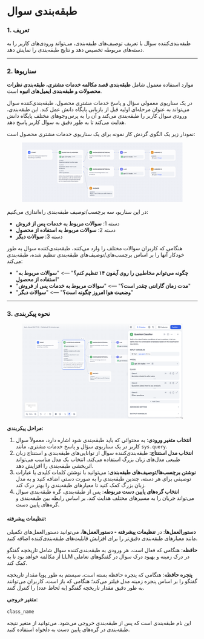 # طبقه‌بندی سوال

### 1. تعریف

طبقه‌بندی‌کننده سوال با تعریف توصیف‌های طبقه‌بندی، می‌تواند ورودی‌های کاربر را به دسته‌های مربوطه تخصیص دهد و نتایج طبقه‌بندی را نمایش دهد.

***

### 2. سناریو‌ها

موارد استفاده معمول شامل **طبقه‌بندی قصد مکالمه خدمات مشتری، طبقه‌بندی نظرات محصولات و طبقه‌بندی ایمیل‌های انبوه** است.

در یک سناریوی معمولی سؤال و پاسخ خدمات مشتری محصول، طبقه‌بندی‌کننده سوال می‌تواند به عنوان مرحله‌ای اولیه قبل از بازیابی پایگاه دانش عمل کند. این طبقه‌بندی، ورودی سوال کاربر را طبقه‌بندی می‌کند و آن را به پرس‌وجوهای مختلف پایگاه دانش هدایت می‌کند تا به طور دقیق به سوال کاربر پاسخ دهد.

نمودار زیر یک الگوی گردش کار نمونه برای یک سناریوی خدمات مشتری محصول است:

<figure><img src="../../../.gitbook/assets/question-classifier-scenarios.png" alt=""><figcaption></figcaption></figure>

در این سناریو، سه برچسب/توصیف طبقه‌بندی راه‌اندازی می‌کنیم:

* دسته 1: **سوالات مربوط به خدمات پس از فروش**
* دسته 2: **سوالات مربوط به استفاده از محصول**
* دسته 3: **سوالات دیگر**

هنگامی که کاربران سوالات مختلف را وارد می‌کنند، طبقه‌بندی‌کننده سوال به طور خودکار آنها را بر اساس برچسب‌های/توصیف‌های طبقه‌بندی تنظیم شده، طبقه‌بندی می‌کند:

* "**چگونه می‌توانم مخاطبین را روی آیفون ۱۴ تنظیم کنم؟**" —> "**سوالات مربوط به استفاده از محصول**"
* "**مدت زمان گارانتی چقدر است؟**" —> "**سوالات مربوط به خدمات پس از فروش**"
* "**وضعیت هوا امروز چگونه است؟**" —> "**سوالات دیگر**"

***

### 3. نحوه پیکربندی

<figure><img src="../../../.gitbook/assets/question-classifier-1.png" alt=""><figcaption></figcaption></figure>

**مراحل پیکربندی:**

1. **انتخاب متغیر ورودی**: به محتوائی که باید طبقه‌بندی شود اشاره دارد، معمولاً سوال کاربر در یک سناریوی سؤال و پاسخ خدمات مشتری، مانند `sys.query`.
2. **انتخاب مدل استنتاج**: طبقه‌بندی‌کننده سوال از توانایی‌های طبقه‌بندی و استنتاج زبان طبیعی مدل‌های زبان بزرگ استفاده می‌کند. انتخاب یک مدل مناسب می‌تواند اثربخشی طبقه‌بندی را افزایش دهد.
3. **نوشتن برچسب‌ها/توصیف‌های طبقه‌بندی**: می‌توانید با نوشتن کلمات کلیدی یا عبارات توصیفی برای هر دسته، چندین طبقه‌بندی را به صورت دستی اضافه کنید و به مدل زبان بزرگ کمک کنید تا معیارهای طبقه‌بندی را بهتر درک کند.
4. **انتخاب گره‌های پایین دست مربوطه**: پس از طبقه‌بندی، گره طبقه‌بندی سوال می‌تواند جریان را به مسیرهای مختلف هدایت کند، بر اساس رابطه بین طبقه‌بندی و گره‌های پایین دست.

#### تنظیمات پیشرفته:

**دستورالعمل‌ها**: در **تنظیمات پیشرفته - دستورالعمل‌ها**، می‌توانید دستورالعمل‌های تکمیلی مانند معیارهای طبقه‌بندی دقیق‌تر را برای افزایش قابلیت‌های طبقه‌بندی‌کننده اضافه کنید.

**حافظه**: هنگامی که فعال است، هر ورودی به طبقه‌بندی‌کننده سوال شامل تاریخچه گفتگو از مکالمه خواهد بود تا به LLM در درک زمینه و بهبود درک سوال در گفتگوهای تعاملی کمک کند.

**پنجره حافظه**: هنگامی که پنجره حافظه بسته است، سیستم به طور پویا مقدار تاریخچه گفتگو را بر اساس پنجره زمینه مدل فیلتر می‌کند؛ هنگامی که باز است، کاربران می‌توانند به طور دقیق مقدار تاریخچه گفتگو (به لحاظ عدد) را کنترل کنند.

**متغیر خروجی**:

`class_name`

این نام طبقه‌بندی است که پس از طبقه‌بندی خروجی می‌شود. می‌توانید از متغیر نتیجه طبقه‌بندی در گره‌های پایین دست به دلخواه استفاده کنید.


